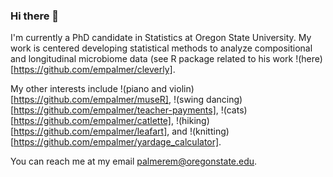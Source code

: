 ### Hi there 👋

I'm currently a PhD candidate in Statistics at Oregon State University. My work is centered developing statistical methods to analyze compositional and longitudinal microbiome data (see R package related to his work !(here)[https://github.com/empalmer/cleverly]. 

My other interests include !(piano and violin)[https://github.com/empalmer/museR], !(swing dancing)[https://github.com/empalmer/teacher-payments], !(cats)[https://github.com/empalmer/catlette],  !(hiking)[https://github.com/empalmer/leafart], and !(knitting)[https://github.com/empalmer/yardage_calculator].

You can reach me at my email palmerem@oregonstate.edu. 

<!--
**empalmer/empalmer** is a ✨ _special_ ✨ repository because its `README.md` (this file) appears on your GitHub profile.

Here are some ideas to get you started:

- 🔭 I’m currently working on ...
- 🌱 I’m currently learning ...
- 👯 I’m looking to collaborate on ...
- 🤔 I’m looking for help with ...
- 💬 Ask me about ...
- 📫 How to reach me: ...
- 😄 Pronouns: ...
- ⚡ Fun fact: ...
-->
